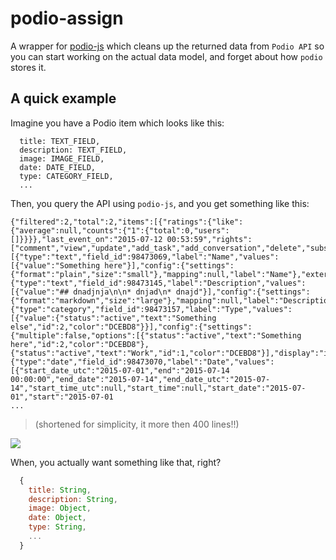# podio-assign

A wrapper for [podio-js](https://github.com/podio/podio-js) which cleans up the returned data from `Podio API` so you can start working on the actual data model, and forget about how `podio` stores it.

## A quick example

Imagine you have a Podio item which looks like this:

```
  title: TEXT_FIELD,
  description: TEXT_FIELD,
  image: IMAGE_FIELD,
  date: DATE_FIELD,
  type: CATEGORY_FIELD,
  ...
```

Then, you query the API using `podio-js`, and you get something like this:

```
{"filtered":2,"total":2,"items":[{"ratings":{"like":{"average":null,"counts":{"1":{"total":0,"users":[]}}}},"last_event_on":"2015-07-12 00:53:59","rights":["comment","view","update","add_task","add_conversation","delete","subscribe","grant","rate"],"app_item_id":2,"fields":[{"type":"text","field_id":98473069,"label":"Name","values":[{"value":"Something here"}],"config":{"settings":{"format":"plain","size":"small"},"mapping":null,"label":"Name"},"external_id":"title"},{"type":"text","field_id":98473145,"label":"Description","values":[{"value":"## dnadjnja\n\n* dnjad\n* dnajd"}],"config":{"settings":{"format":"markdown","size":"large"},"mapping":null,"label":"Description"},"external_id":"description"},{"type":"category","field_id":98473157,"label":"Type","values":[{"value":{"status":"active","text":"Something else","id":2,"color":"DCEBD8"}}],"config":{"settings":{"multiple":false,"options":[{"status":"active","text":"Something here","id":2,"color":"DCEBD8"},{"status":"active","text":"Work","id":1,"color":"DCEBD8"}],"display":"inline"},"mapping":null,"label":"Type"},"external_id":"type"},{"type":"date","field_id":98473070,"label":"Date","values":[{"start_date_utc":"2015-07-01","end":"2015-07-14 00:00:00","end_date":"2015-07-14","end_date_utc":"2015-07-14","start_time_utc":null,"start_time":null,"start_date":"2015-07-01","start":"2015-07-01
...
```

>  (shortened for simplicity, it more then 400 lines!!)

![](http://gph.is/1wt78oM)

When, you actually want something like that, right?

```js
  {
    title: String,
    description: String,
    image: Object,
    date: Object,
    type: String,
    ...
  }
```
